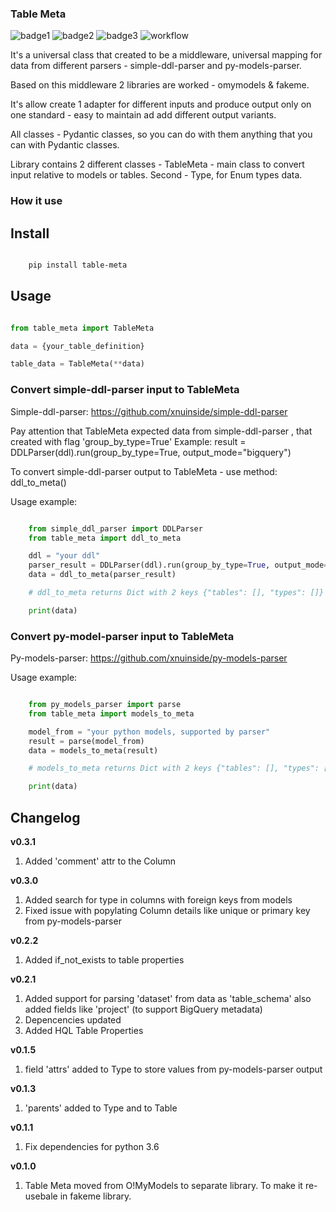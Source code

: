 ### Table Meta


![badge1](https://img.shields.io/pypi/v/table-meta) ![badge2](https://img.shields.io/pypi/l/table-meta) ![badge3](https://img.shields.io/pypi/pyversions/table-meta) ![workflow](https://github.com/xnuinside/table-meta/actions/workflows/main.yml/badge.svg)


It's a universal class that created to be a middleware, universal mapping for data from different parsers - simple-ddl-parser and py-models-parser.

Based on this middleware 2 libraries are worked - omymodels & fakeme. 

It's allow create 1 adapter for different inputs and produce output only on one standard - easy to maintain ad add different output variants.

All classes - Pydantic classes, so you can do with them anything that you can with Pydantic classes.

Library contains 2 different classes - TableMeta - main class to convert input relative to models or tables. Second - Type, for Enum types data.

### How it use

## Install


```bash

    pip install table-meta

```

## Usage

```python

from table_meta import TableMeta

data = {your_table_definition}

table_data = TableMeta(**data)

```

### Convert simple-ddl-parser input to TableMeta

Simple-ddl-parser: https://github.com/xnuinside/simple-ddl-parser

Pay attention that TableMeta expected data from simple-ddl-parser , that created with flag 'group_by_type=True'
Example: result = DDLParser(ddl).run(group_by_type=True, output_mode="bigquery")

To convert simple-ddl-parser output to TableMeta - use method: ddl_to_meta()

Usage example:

```python

    from simple_ddl_parser import DDLParser
    from table_meta import ddl_to_meta

    ddl = "your ddl"
    parser_result = DDLParser(ddl).run(group_by_type=True, output_mode="bigquery")
    data = ddl_to_meta(parser_result)

    # ddl_to_meta returns Dict with 2 keys {"tables": [], "types": []} inside lists you will have Table Meta a models

    print(data)

```

### Convert py-model-parser input to TableMeta
Py-models-parser: https://github.com/xnuinside/py-models-parser


Usage example:

```python

    from py_models_parser import parse
    from table_meta import models_to_meta

    model_from = "your python models, supported by parser"
    result = parse(model_from)
    data = models_to_meta(result)

    # models_to_meta returns Dict with 2 keys {"tables": [], "types": []} inside lists you will have a Table Meta models

    print(data)

```


## Changelog
**v0.3.1**
1. Added 'comment' attr to the Column

**v0.3.0**
1. Added search for type in columns with foreign keys from models 
2. Fixed issue with popylating Column details like unique or primary key from py-models-parser 


**v0.2.2**
1. Added if_not_exists to table properties

**v0.2.1**
1. Added support for parsing 'dataset' from data as 'table_schema' also added fields like 'project' (to support BigQuery metadata)
2. Depencencies updated
3. Added HQL Table Properties

**v0.1.5**
1. field 'attrs' added to Type to store values from py-models-parser output

**v0.1.3**
1. 'parents' added to Type and to Table

**v0.1.1**
1. Fix dependencies for python 3.6

**v0.1.0**

1. Table Meta moved from O!MyModels to separate library. To make it re-usebale in fakeme library.
